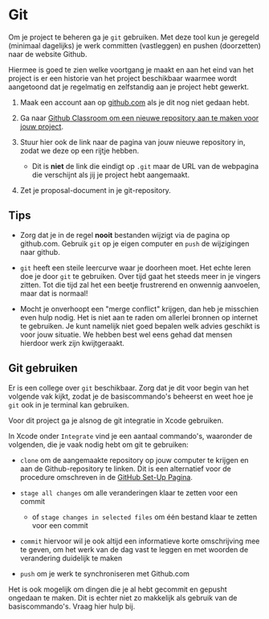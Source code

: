 # Git

Om je project te beheren ga je `git` gebruiken. Met deze tool kun je geregeld (minimaal dagelijks) je werk committen (vastleggen) en pushen (doorzetten) naar de website Github.

Hiermee is goed te zien welke voortgang je maakt en aan het eind van het project is er een historie van het project beschikbaar waarmee wordt aangetoond dat je regelmatig en zelfstandig aan je project hebt gewerkt.

1. Maak een account aan op [github.com](https://github.com/) als je dit nog niet gedaan hebt.

2. Ga naar [Github Classroom om een nieuwe repository aan te maken voor jouw project](https://classroom.github.com/a/o1QAKrnH).

3. Stuur hier ook de link naar de pagina van jouw nieuwe repository in, zodat we deze op een rijtje hebben.

    - Dit is **niet** de link die eindigt op `.git` maar de URL van de webpagina die verschijnt als jij je project hebt aangemaakt.

4. Zet je proposal-document in je git-repository.

## Tips

- Zorg dat je in de regel **nooit** bestanden wijzigt via de pagina op github.com. Gebruik `git` op je eigen computer en `push` de wijzigingen naar github.

- `git` heeft een steile leercurve waar je doorheen moet. Het echte leren doe je door `git` te gebruiken. Over tijd gaat het steeds meer in je vingers zitten. Tot die tijd zal het een beetje frustrerend en onwennig aanvoelen, maar dat is normaal!

- Mocht je onverhoopt een "merge conflict" krijgen, dan heb je misschien even hulp nodig. Het is niet aan te raden om allerlei bronnen op internet te gebruiken. Je kunt namelijk niet goed bepalen welk advies geschikt is voor jouw situatie. We hebben best wel eens gehad dat mensen hierdoor werk zijn kwijtgeraakt.

## Git gebruiken

Er is een college over `git` beschikbaar. Zorg dat je dit voor begin van het volgende vak kijkt, zodat je de basiscommando's beheerst en weet hoe je `git` ook in je terminal kan gebruiken.

Voor dit project ga je alsnog de git integratie in Xcode gebruiken.

In Xcode onder `Integrate` vind je een aantaal commando's, waaronder de volgenden, die je vaak nodig hebt om git te gebruiken:

- `clone` om de aangemaakte repository op jouw computer te krijgen en aan de Github-repository te linken. Dit is een alternatief voor de procedure omschreven in de [GitHub Set-Up Pagina](ios/github/index.md).

- `stage all changes` om alle veranderingen klaar te zetten voor een commit

    - of `stage changes in selected files` om één bestand klaar te zetten voor een commit

- `commit` hiervoor wil je ook altijd een informatieve korte omschrijving mee te geven, om het werk van de dag vast te leggen en met woorden de verandering duidelijk te maken

- `push` om je werk te synchroniseren met Github.com

Het is ook mogelijk om dingen die je al hebt gecommit en gepusht ongedaan te maken. Dit is echter niet zo makkelijk als gebruik van de basiscommando's. Vraag hier hulp bij.
